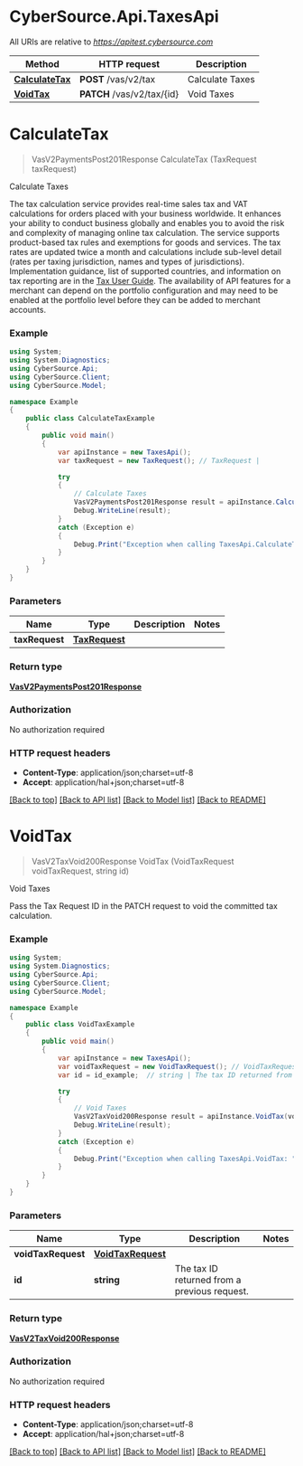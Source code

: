 # CyberSource.Api.TaxesApi

All URIs are relative to *https://apitest.cybersource.com*

Method | HTTP request | Description
------------- | ------------- | -------------
[**CalculateTax**](TaxesApi.md#calculatetax) | **POST** /vas/v2/tax | Calculate Taxes
[**VoidTax**](TaxesApi.md#voidtax) | **PATCH** /vas/v2/tax/{id} | Void Taxes


<a name="calculatetax"></a>
# **CalculateTax**
> VasV2PaymentsPost201Response CalculateTax (TaxRequest taxRequest)

Calculate Taxes

The tax calculation service provides real-time sales tax and VAT calculations for orders placed with your business worldwide.  It enhances your ability to conduct business globally and enables you to avoid the risk and complexity of managing online tax calculation.  The service supports product-based tax rules and exemptions for goods and services.  The tax rates are updated twice a month and calculations include sub-level detail (rates per taxing jurisdiction, names and types of jurisdictions). Implementation guidance, list of supported countries, and information on tax reporting are in the [Tax User Guide](https://developer.cybersource.com/docs/cybs/en-us/tax-calculation/developer/all/rest/tax-calculation/tax-overview.html). The availability of API features for a merchant can depend on the portfolio configuration and may need to be enabled at the portfolio level before they can be added to merchant accounts. 

### Example
```csharp
using System;
using System.Diagnostics;
using CyberSource.Api;
using CyberSource.Client;
using CyberSource.Model;

namespace Example
{
    public class CalculateTaxExample
    {
        public void main()
        {
            var apiInstance = new TaxesApi();
            var taxRequest = new TaxRequest(); // TaxRequest | 

            try
            {
                // Calculate Taxes
                VasV2PaymentsPost201Response result = apiInstance.CalculateTax(taxRequest);
                Debug.WriteLine(result);
            }
            catch (Exception e)
            {
                Debug.Print("Exception when calling TaxesApi.CalculateTax: " + e.Message );
            }
        }
    }
}
```

### Parameters

Name | Type | Description  | Notes
------------- | ------------- | ------------- | -------------
 **taxRequest** | [**TaxRequest**](TaxRequest.md)|  | 

### Return type

[**VasV2PaymentsPost201Response**](VasV2PaymentsPost201Response.md)

### Authorization

No authorization required

### HTTP request headers

 - **Content-Type**: application/json;charset=utf-8
 - **Accept**: application/hal+json;charset=utf-8

[[Back to top]](#) [[Back to API list]](../README.md#documentation-for-api-endpoints) [[Back to Model list]](../README.md#documentation-for-models) [[Back to README]](../README.md)

<a name="voidtax"></a>
# **VoidTax**
> VasV2TaxVoid200Response VoidTax (VoidTaxRequest voidTaxRequest, string id)

Void Taxes

Pass the Tax Request ID in the PATCH request to void the committed tax calculation.

### Example
```csharp
using System;
using System.Diagnostics;
using CyberSource.Api;
using CyberSource.Client;
using CyberSource.Model;

namespace Example
{
    public class VoidTaxExample
    {
        public void main()
        {
            var apiInstance = new TaxesApi();
            var voidTaxRequest = new VoidTaxRequest(); // VoidTaxRequest | 
            var id = id_example;  // string | The tax ID returned from a previous request.

            try
            {
                // Void Taxes
                VasV2TaxVoid200Response result = apiInstance.VoidTax(voidTaxRequest, id);
                Debug.WriteLine(result);
            }
            catch (Exception e)
            {
                Debug.Print("Exception when calling TaxesApi.VoidTax: " + e.Message );
            }
        }
    }
}
```

### Parameters

Name | Type | Description  | Notes
------------- | ------------- | ------------- | -------------
 **voidTaxRequest** | [**VoidTaxRequest**](VoidTaxRequest.md)|  | 
 **id** | **string**| The tax ID returned from a previous request. | 

### Return type

[**VasV2TaxVoid200Response**](VasV2TaxVoid200Response.md)

### Authorization

No authorization required

### HTTP request headers

 - **Content-Type**: application/json;charset=utf-8
 - **Accept**: application/hal+json;charset=utf-8

[[Back to top]](#) [[Back to API list]](../README.md#documentation-for-api-endpoints) [[Back to Model list]](../README.md#documentation-for-models) [[Back to README]](../README.md)

